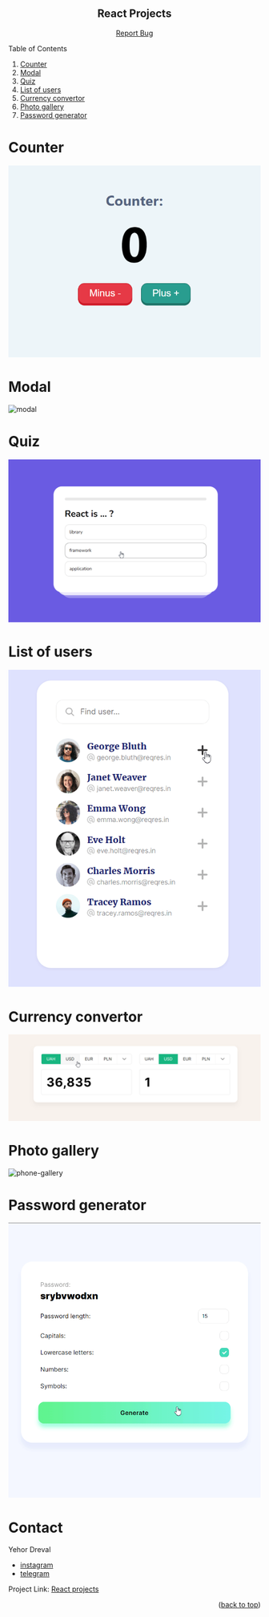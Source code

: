 <div id="top"></div>

<br />
<div align="center">

<h2 align="center">React Projects</h2>

  <p align="center">
    <a href="https://github.com/Freekson/react-projects/issues">Report Bug</a>

  </p>
</div>

<!-- TABLE OF CONTENTS -->

  <p>Table of Contents</p>
  <ol>   
    <li><a href="#counter">Counter</a></li>
    <li><a href="#modal">Modal</a></li>
    <li><a href="#quiz">Quiz</a></li>
    <li><a href="#list-of-users">List of users</a></li>
    <li><a href="#currency-convertor">Currency convertor</a></li>
    <li><a href="#photo-gallery">Photo gallery</a></li>
    <li><a href="#password-generator">Password generator</a></li>
  </ol>

<div id="counter"></div>

# Counter

![counter](readme-source/chrome_gZW5h8wjSq.gif)

<div id="modal"></div>

# Modal

![modal](readme-source/chrome_UPVIoRpR7v.gif)

<div id="quiz"></div>

# Quiz

![quiz](readme-source/chrome_m5cKw6FcsE.gif)

<div id="list-of-users"></div>

# List of users

![list of users](readme-source/chrome_wYjB8medQV.gif)

<div id="currency-convertor"></div>

# Currency convertor

![currency-convertor](readme-source/chrome_BbtaNgMwWt.gif)

<div id="photo-gallery"></div>

# Photo gallery

![phone-gallery](readme-source/chrome_p9OHnONXbF.gif)

<div id="password-generator"></div>

# Password generator

![password-generator](readme-source/chrome_WWpELdUreF.gif)

# Contact

Yehor Dreval

- [instagram](https://www.instagram.com/freeksons)
- [telegram](https://t.me/freekson)

Project Link: [React projects](https://github.com/Freekson/react-projects)

<p align="right">(<a href="#top">back to top</a>)</p>
